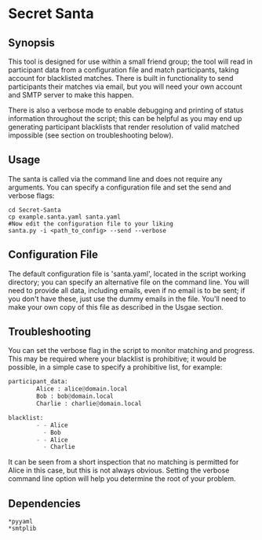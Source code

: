 Secret Santa
============

Synopsis
--------

This tool is designed for use within a small friend group; the tool will read in participant data from a configuration file and match participants, taking account for blacklisted matches. There is built in functionality to send participants their matches via email, but you will need your own account and SMTP server to make this happen.

There is also a verbose mode to enable debugging and printing of status information throughout the script; this can be helpful as you may end up generating participant blacklists that render resolution of valid matched impossible (see section on troubleshooting below).

Usage
-----

The santa is called via the command line and does not require any arguments. You can specify a configuration file and set the send and verbose flags:

~~~
cd Secret-Santa
cp example.santa.yaml santa.yaml
#Now edit the configuration file to your liking 
santa.py -i <path_to_config> --send --verbose
~~~

Configuration File
-----------------

The default configuration file is 'santa.yaml', located in the script working directory; you can specify an alternative file on the command line. You will need to provide all data, including emails, even if no email is to be sent; if you don't have these, just use the dummy emails in the file. You'll need to make your own copy of this file as described in the Usgae section.

Troubleshooting
---------------

You can set the verbose flag in the script to monitor matching and progress. This may be required where your blacklist is prohibitive; it would be possible, in a simple case to specify a prohibitive list, for example:

~~~python
participant_data:
        Alice : alice@domain.local
        Bob : bob@domain.local
        Charlie : charlie@domain.local

blacklist:
        - - Alice
          - Bob
        - - Alice
          - Charlie
~~~

It can be seen from a short inspection that no matching is permitted for Alice in this case, but this is not always obvious. Setting the verbose command line option will help you determine the root of your problem.

Dependencies
------------
    *pyyaml
    *smtplib
